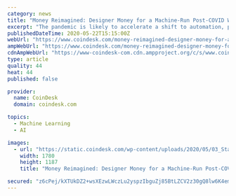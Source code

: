 ```yaml
---
category: news
title: "Money Reimagined: Designer Money for a Machine-Run Post-COVID World"
excerpt: "The pandemic is likely to accelerate a shift to automation, putting people out of work and raising the need for new types of money, says Michael Casey."
publishedDateTime: 2020-05-22T15:15:00Z
webUrl: "https://www.coindesk.com/money-reimagined-designer-money-for-a-machine-run-post-covid-world"
ampWebUrl: "https://www.coindesk.com/money-reimagined-designer-money-for-a-machine-run-post-covid-world?amp=1"
cdnAmpWebUrl: "https://www-coindesk-com.cdn.ampproject.org/c/s/www.coindesk.com/money-reimagined-designer-money-for-a-machine-run-post-covid-world?amp=1"
type: article
quality: 44
heat: 44
published: false

provider:
  name: CoinDesk
  domain: coindesk.com

topics:
  - Machine Learning
  - AI

images:
  - url: "https://static.coindesk.com/wp-content/uploads/2020/05/03_Starship_Campus-post.jpg"
    width: 1780
    height: 1187
    title: "Money Reimagined: Designer Money for a Machine-Run Post-COVID World"

secured: "z6cPej/kXTUkDZ2+wsXEzwLWczLu2yspzIbguZj85BtLZCV2z30gQ8lw6K4emNMuBEGKfVt/U3gj9XOuBw8fj2Rvfna0v77TXjQ8SvQXpAahIRmOm6DLWVoQ8jcytgmmLir5eabRDgk6Nba04hD50BX3nF08P+ZEnH9/QhEkidGWoF7U2W/niY/YID5EMt+oxzhOP4XvqZRuWstt1d9nqgq3Xx1L+ZPlMJfnNoWPFyx61D+s4ka9XIlMTNY2ksEhRLiCbgKm0MvKdAQIHqBFT03HNWwP7G0VD8Ys7LV5h34Gjbr30lbKy6rd/LX3UKFB;ypFoH6/tHg7x4FrJ48QAtQ=="
---
```


